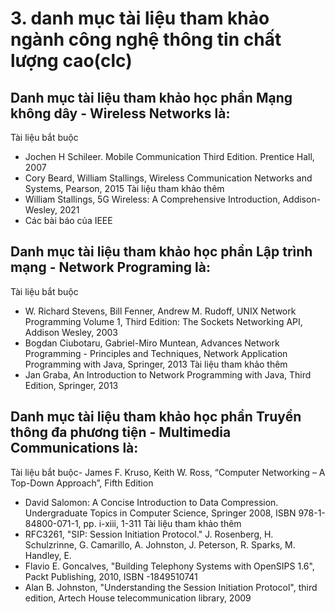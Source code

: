 # 3. danh mục tài liệu tham khảo ngành công nghệ thông tin chất lượng cao(clc)
## Danh mục tài liệu tham khảo học phần Mạng không dây - Wireless Networks là:
Tài liệu bắt buộc
- Jochen H Schileer. Mobile Communication Third Edition. Prentice Hall, 2007
- Cory Beard, William Stallings, Wireless Communication Networks and Systems, Pearson, 2015
Tài liệu tham khảo thêm
- William Stallings, 5G Wireless: A Comprehensive Introduction, Addison-Wesley, 2021
- Các bài báo của IEEE
## Danh mục tài liệu tham khảo học phần Lập trình mạng - Network Programing là:
Tài liệu bắt buộc
- W. Richard Stevens, Bill Fenner, Andrew M. Rudoff, UNIX Network Programming Volume 1, Third Edition: The Sockets Networking API, Addison Wesley, 2003
- Bogdan Ciubotaru, Gabriel-Miro Muntean, Advances Network Programming - Principles and Techniques, Network Application Programming with Java, Springer, 2013
Tài liệu tham khảo thêm
- Jan Graba, An Introduction to Network Programming with Java, Third Edition, Springer, 2013
## Danh mục tài liệu tham khảo học phần Truyền thông đa phương tiện - Multimedia Communications là:
Tài liệu bắt buộc- James F. Kruso, Keith W. Ross, “Computer Networking – A Top-Down Approach”, Fifth Edition
- David Salomon: A Concise Introduction to Data Compression. Undergraduate Topics in Computer Science, Springer 2008, ISBN 978-1-84800-071-1, pp. i-xiii, 1-311
Tài liệu tham khảo thêm
- RFC3261, "SIP: Session Initiation Protocol." J. Rosenberg, H. Schulzrinne, G. Camarillo, A. Johnston, J. Peterson, R. Sparks, M. Handley, E.
- Flavio E. Goncalves, "Building Telephony Systems with OpenSIPS 1.6", Packt Publishing, 2010, ISBN -1849510741
- Alan B. Johnston, "Understanding the Session Initiation Protocol", third edition, Artech House telecommunication library, 2009
